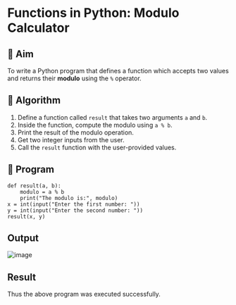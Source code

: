# Functions in Python: Modulo Calculator

## 🎯 Aim
To write a Python program that defines a function which accepts two values and returns their **modulo** using the `%` operator.

## 🧠 Algorithm
1. Define a function called `result` that takes two arguments `a` and `b`.
2. Inside the function, compute the modulo using `a % b`.
3. Print the result of the modulo operation.
4. Get two integer inputs from the user.
5. Call the `result` function with the user-provided values.

## 🧾 Program
```
def result(a, b):
    modulo = a % b
    print("The modulo is:", modulo)
x = int(input("Enter the first number: "))
y = int(input("Enter the second number: "))
result(x, y)
```
## Output
![image](https://github.com/user-attachments/assets/0a35ef98-1ed7-4529-b36a-ea3603997704)

## Result
Thus the above program was executed successfully.

